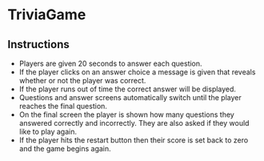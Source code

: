 # TriviaGame

## Instructions

* Players are given 20 seconds to answer each question.
* If the player clicks on an answer choice a message is given that reveals whether or not the player was correct.
* If the player runs out of time the correct answer will be displayed.
* Questions and answer screens automatically switch until the player reaches the final question.
* On the final screen the player is shown how many questions they answered correctly and incorrectly. They are also asked if they would like to play again.
* If the player hits the restart button then their score is set back to zero and the game begins again.
